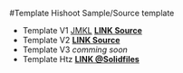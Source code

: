 #Template Hishoot
Sample/Source template

* Template V1 [JMKL](github.com/jmkl) [**LINK Source**](https://github.com/jmkl/HiShoot2-Template.git)
* Template V2 [**LINK Source**](templatev2/)
* Template V3 *comming soon*
* Template Htz [**LINK @Solidfiles**](http://www.solidfiles.com/d/200e9171b6/)